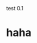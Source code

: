 <div id="text">test 0.1</div>
 <h1>haha</h1>
<script>
 document.getElementById("text").innerHTML = document.cookie;
</script>
